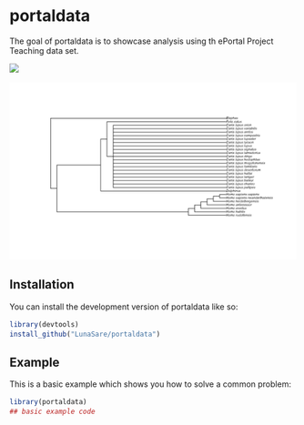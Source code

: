 
# portaldata

<!-- badges: start -->
<!-- badges: end -->

The goal of portaldata is to showcase analysis using th ePortal Project Teaching data set.

![ ](https://files.worldwildlife.org/wwfcmsprod/images/African_Elephant_Kenya_112367/story_full_width/qxyqxqjtu_WW187785.jpg)

![](man/figures/tree.png)

## Installation

You can install the development version of portaldata like so:

``` r
library(devtools)
install_github("LunaSare/portaldata")
```

## Example

This is a basic example which shows you how to solve a common problem:

``` r
library(portaldata)
## basic example code
```

